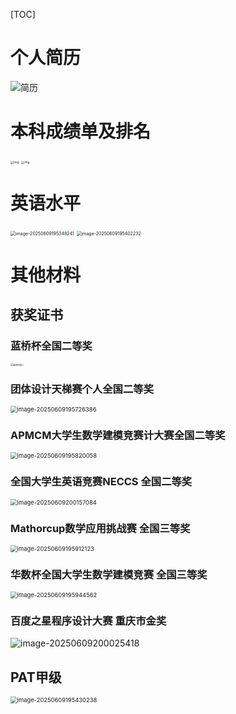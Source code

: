 [TOC]



# 个人简历

![简历](./assets/简历.png)

# 本科成绩单及排名

<img src="./assets/cf6827bf7a804c688440ce5fb2324775.jpg" alt="img" style="zoom: 33%;" />



<img src="./assets/6d37c6e45b20475183177330ec057b1b.jpg" alt="img" style="zoom: 33%;" />

# 英语水平



<img src="./assets/image-20250609195348241.png" alt="image-20250609195348241" style="zoom: 50%;" />





<img src="./assets/image-20250609195402232.png" alt="image-20250609195402232" style="zoom:50%;" />







# 其他材料

## 获奖证书

### 蓝桥杯全国二等奖

<img src="./assets/蓝桥杯国二.jpg" alt="蓝桥杯国二" style="zoom: 25%;" />



### 团体设计天梯赛个人全国二等奖

<img src="./assets/image-20250609195726386.png" alt="image-20250609195726386" style="zoom: 67%;" />

### APMCM大学生数学建模竞赛计大赛全国二等奖

<img src="./assets/image-20250609195820058.png" alt="image-20250609195820058" style="zoom:67%;" />

### 全国大学生英语竞赛NECCS 全国二等奖

<img src="./assets/image-20250609200157084.png" alt="image-20250609200157084" style="zoom: 67%;" />



### Mathorcup数学应用挑战赛 全国三等奖

<img src="./assets/image-20250609195912123.png" alt="image-20250609195912123" style="zoom:67%;" />



### 华数杯全国大学生数学建模竞赛 全国三等奖

<img src="./assets/image-20250609195944562.png" alt="image-20250609195944562" style="zoom:67%;" />





### 百度之星程序设计大赛 重庆市金奖

![image-20250609200025418](./assets/image-20250609200025418.png)





## PAT甲级

<img src="./assets/image-20250609195430238.png" alt="image-20250609195430238" style="zoom: 67%;" />


